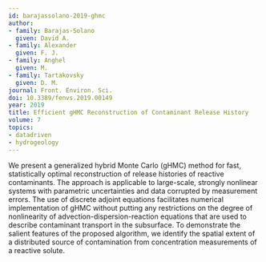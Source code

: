 ```yaml
---
id: barajassolano-2019-ghmc
author:
- family: Barajas-Solano
  given: David A.
- family: Alexander
  given: F. J.
- family: Anghel
  given: M.
- family: Tartakovsky
  given: D. M.
journal: Front. Environ. Sci.
doi: 10.3389/fenvs.2019.00149
year: 2019
title: Efficient gHMC Reconstruction of Contaminant Release History
volume: 7
topics:
- datadriven
- hydrogeology
---
```


We present a generalized hybrid Monte Carlo (gHMC) method for fast, statistically optimal reconstruction of release histories of reactive contaminants. The approach is applicable to large-scale, strongly nonlinear systems with parametric uncertainties and data corrupted by measurement errors. The use of discrete adjoint equations facilitates numerical implementation of gHMC without putting any restrictions on the degree of nonlinearity of advection-dispersion-reaction equations that are used to describe contaminant transport in the subsurface. To demonstrate the salient features of the proposed algorithm, we identify the spatial extent of a distributed source of contamination from concentration measurements of a reactive solute.
